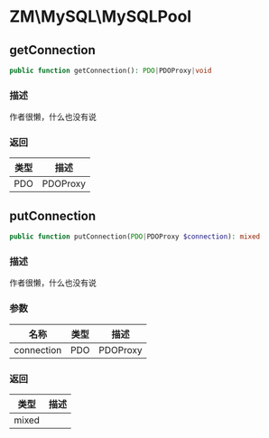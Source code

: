 # ZM\MySQL\MySQLPool

## getConnection

```php
public function getConnection(): PDO|PDOProxy|void
```

### 描述

作者很懒，什么也没有说

### 返回

| 类型 | 描述 |
| ---- | ----------- |
| PDO|PDOProxy|void |  |


## putConnection

```php
public function putConnection(PDO|PDOProxy $connection): mixed
```

### 描述

作者很懒，什么也没有说

### 参数

| 名称 | 类型 | 描述 |
| -------- | ---- | ----------- |
| connection | PDO|PDOProxy |  |
### 返回

| 类型 | 描述 |
| ---- | ----------- |
| mixed |  |
